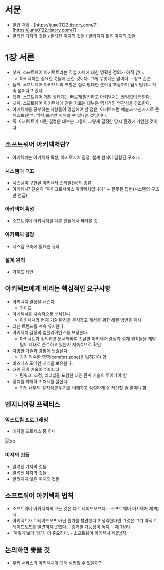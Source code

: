 # 서문

- 일급 객체 - [https://june0122.tistory.com/7](https://june0122.tistory.com/7)
- 알려진 기지의 것들 / 알려진 미지의 것들 / 알려지지 않은 미지의 것들

# 1장 서론

- 첫째, 소프트웨어 아키텍트라는 직업 자체에 대한 명확한 정의가 아직 없다.
    - 아키텍처는 중요한 것들에 관한 것이다. 그게 무엇이든 말이다. - 랄프 존슨
- 둘째, 소프트웨어 아키텍트의 역할은 실로 방대한 분야를 포괄하며 업무 범위도 계속 넓어지고 있다.
- 셋째, 소프트웨어 개발 생태계는 빠르게 발전하고 아키텍처는 끊임없이 변한다.
- 넷째, 소프트웨어 아키텍처에 관한 자료는 대부분 역사적인 연관성을 강조한다.
- 아키텍처를 공부하는 사람들이 명심해야 할 점은, 아키텍처란 예술과 마찬가지로 콘텍스트(문맥, 맥락)로서만 이해할 수 있다는 것입니다.
- 즉, 아키텍트가 내린 결정은 대부분 그들이 그렇게 결정한 당시 환경에 기인한 것이다.

## 소프트웨어 아키텍처란?

- 아키텍처는 아키텍처 특성, 아키텍ㅊ처 결정, 설계 원칙이 결합된 구조다.

### 시스템의 구조

- 시스템이 구현된 아키텍처 스타일(들)의 종류
- 아키텍처? 단순히 “마이크로서비스 아키텍처입니다” ⇒ 잘못된 답변(시스템의 구조만 언급)

### 아키텍처 특성

- 소프트웨어 아키텍처를 다른 관점에서 바라본 것

### 아키텍처 결정

- 시스템 구축에 필요한 규칙

### 설계 원칙

- 가이드 라인

## 아키텍트에게 바라는 핵심적인 요구사항

- 아키텍처 결정을 내린다.
    - 가이드
- 아키텍처를 지속적으로 분석한다.
    - 아키텍처와 현재 기술 환경을 분석하고 개선을 위한 해결 방안을 제시
- 최신 트렌드를 계속 유지한다.
- 아키텍처 결정의 컴플라이언스를 보장한다.
    - 아키텍트가 정의하고 문서화하여 전달한 아키텍처 결정과 설계 원칙들을 개발팀이 제대로 준수하고 있는지 지속적으로 확인
- 다양한 기술과 경험에 노출된다.
    - 가장 익숙한 영역(comfort zone)을 넓혀가야  함
- 비즈니스 도메인 지식을 보유한다.
- 대인 관계 기술이 뛰어나다.
    - 팀워크, 조정, 리더십을 포함한 대인 관계 기술이 뛰어나야 함
- 정치를 이해하고 처세를 잘한다.
    - 기업 내부의 정치적 분위기를 이해하고 적절하게 잘 처신할 줄 알아야 함

## 엔지니어링 프랙티스

### 익스트림 프로그래밍

- 애자일 프로세스 중 하나

![xp](https://s3.us-west-2.amazonaws.com/secure.notion-static.com/09dbffe1-13f7-4b7a-a0b4-0f714752f729/Untitled.png?X-Amz-Algorithm=AWS4-HMAC-SHA256&X-Amz-Content-Sha256=UNSIGNED-PAYLOAD&X-Amz-Credential=AKIAT73L2G45EIPT3X45%2F20221215%2Fus-west-2%2Fs3%2Faws4_request&X-Amz-Date=20221215T001131Z&X-Amz-Expires=86400&X-Amz-Signature=38a05c6c72738da32fc25b7d925517c1b57cf2b6f1b8f4327d9136e57f8a5cf5&X-Amz-SignedHeaders=host&response-content-disposition=filename%3D%22Untitled.png%22&x-id=GetObject)

### 미지의 것들

- 알려진 기지의 것들
- 알려진 미지의 것들
- 알려지지 않은 미지의 것들

## 소프트웨어 아키텍처 법칙

- 소프트웨어 아키텍처의 모든 것은 다 트레이드오프다. - 소프트웨어 아키텍처 제1법칙
- 아키텍트가 트레이드오프 아닌 뭔가를 발견했다고 생각한다면 그것은 그가 아직 트레이드오프를 발견하지 못했다는 증거일 가능성이 높다. - 제 1정리
- ‘어떻게’보다 ‘왜’가 더 중요하다. - 소프트웨어 아키텍처 제2법칙

## 논의하면 좋을 것

- 우리 서버스의 아키텍처에 대해 설명할 수 있을까?

#